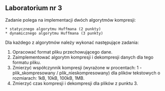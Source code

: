 ## Laboratorium nr 3

Zadanie polega na implementacji dwóch algorytmów kompresji:

	* statycznego algorytmu Huffmana (2 punkty)
	* dynamicznego algorytmu Huffmana (3 punkty)

Dla każdego z algorytmów należy wykonać następujące zadania:

1. Opracować format pliku przechowującego dane.
2. Zaimplementować algorytm kompresji i dekompresji danych dla tego formatu pliku.
3. Zmierzyć współczynnik kompresji (wyrażone w procentach: 1 - plik\_skompresowany / plik\_nieskompresowany) dla plików tekstowych o rozmiarach: 1kB, 10kB, 100kB, 1MB.
4. Zmierzyć czas kompresji i dekompresji dla plików z punktu 3.

